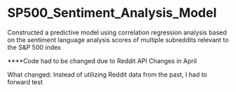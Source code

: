 # SP500_Sentiment_Analysis_Model
Constructed a predictive model using correlation regression analysis based on the sentiment language analysis scores of multiple subreddits relevant to the S&P 500 index

****Code had to be changed due to Reddit API Changes in April

What changed: 
Instead of utilizing Reddit data from the past, I had to forward test
